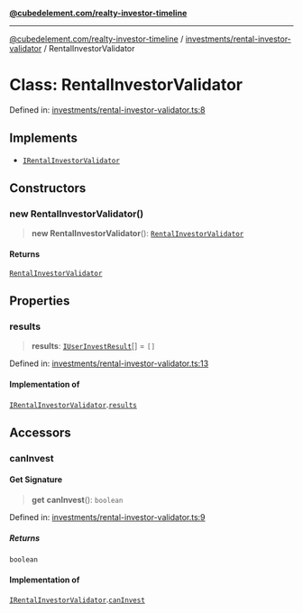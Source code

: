 [**@cubedelement.com/realty-investor-timeline**](../../../index.md)

---

[@cubedelement.com/realty-investor-timeline](../../../modules.md) / [investments/rental-investor-validator](../index.md) / RentalInvestorValidator

# Class: RentalInvestorValidator

Defined in: [investments/rental-investor-validator.ts:8](https://github.com/kvernon/realty-investor-timeline/blob/d14161e46dc540b751017ae4b2cfca53cbab658c/src/investments/rental-investor-validator.ts#L8)

## Implements

- [`IRentalInvestorValidator`](../interfaces/IRentalInvestorValidator.md)

## Constructors

### new RentalInvestorValidator()

> **new RentalInvestorValidator**(): [`RentalInvestorValidator`](RentalInvestorValidator.md)

#### Returns

[`RentalInvestorValidator`](RentalInvestorValidator.md)

## Properties

### results

> **results**: [`IUserInvestResult`](../../user-invest-result/interfaces/IUserInvestResult.md)[] = `[]`

Defined in: [investments/rental-investor-validator.ts:13](https://github.com/kvernon/realty-investor-timeline/blob/d14161e46dc540b751017ae4b2cfca53cbab658c/src/investments/rental-investor-validator.ts#L13)

#### Implementation of

[`IRentalInvestorValidator`](../interfaces/IRentalInvestorValidator.md).[`results`](../interfaces/IRentalInvestorValidator.md#results)

## Accessors

### canInvest

#### Get Signature

> **get** **canInvest**(): `boolean`

Defined in: [investments/rental-investor-validator.ts:9](https://github.com/kvernon/realty-investor-timeline/blob/d14161e46dc540b751017ae4b2cfca53cbab658c/src/investments/rental-investor-validator.ts#L9)

##### Returns

`boolean`

#### Implementation of

[`IRentalInvestorValidator`](../interfaces/IRentalInvestorValidator.md).[`canInvest`](../interfaces/IRentalInvestorValidator.md#caninvest)
